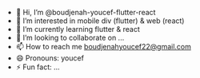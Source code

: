 - 👋 Hi, I’m @boudjenah-youcef-flutter-react
- 👀 I’m interested in mobile div (flutter) & web (react)
- 🌱 I’m currently learning  flutter & react
- 💞️ I’m looking to collaborate on ...
- 📫 How to reach me  boudjenahyoucef22@gmail.com
- 😄 Pronouns: youcef
- ⚡ Fun fact: ...

<!---
boudjenah-youcef-flutter/boudjenah-youcef-flutter is a ✨ special ✨ repository because its `README.md` (this file) appears on your GitHub profile.
You can click the Preview link to take a look at your changes.
--->
